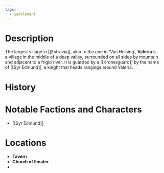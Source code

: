 ```yaml
---
tags:
  - Settlement
---
```

# Description
The largest village in [[Estravia]], akin to the one in 'Van Helsing', **Valeria** is a village in the middle of a deep valley, surrounded on all sides by mountain and adjacent to a frigid river. It is guarded by a [[Kronesguard]] by the name of [[Syr Edmund]], a knight that heads rangings around Valeria.

# History

# Notable Factions and Characters
- [[Syr Edmund]]

# Locations

- **Tavern**
- **Church of Ilmater**
- 